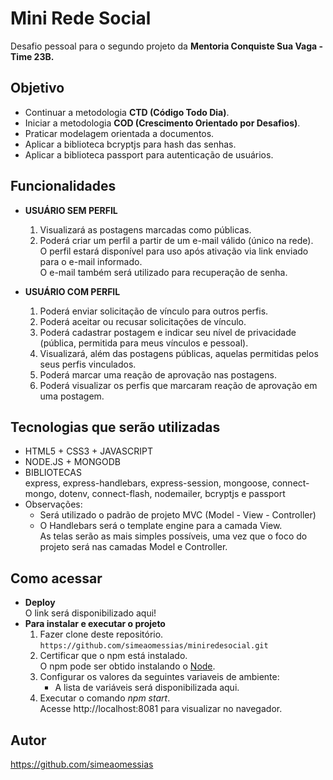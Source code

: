 # Mini Rede Social

Desafio pessoal para o segundo projeto da **Mentoria Conquiste Sua Vaga - Time 23B.**

## Objetivo
- Continuar a metodologia **CTD (Código Todo Dia)**.
- Iniciar a metodologia **COD (Crescimento Orientado por Desafios)**.
- Praticar modelagem orientada a documentos.
- Aplicar a biblioteca bcryptjs para hash das senhas.
- Aplicar a biblioteca passport para autenticação de usuários.

## Funcionalidades
- **USUÁRIO SEM PERFIL**<br>
  1. Visualizará as postagens marcadas como públicas.<br>
  2. Poderá criar um perfil a partir de um e-mail válido (único na rede).<br>
     O perfil estará disponível para uso após ativação via link enviado para o e-mail informado.<br>
     O e-mail também será utilizado para recuperação de senha.

- **USUÁRIO COM PERFIL**<br>
  1. Poderá enviar solicitação de vínculo para outros perfis.
  2. Poderá aceitar ou recusar solicitações de vínculo.
  3. Poderá cadastrar postagem e indicar seu nível de privacidade (pública, permitida para meus vínculos e pessoal).
  4. Visualizará, além das postagens públicas, aquelas permitidas pelos seus perfis vinculados.
  5. Poderá marcar uma reação de aprovação nas postagens.
  6. Poderá visualizar os perfis que marcaram reação de aprovação em uma postagem.
    
## Tecnologias que serão utilizadas
- HTML5 + CSS3 + JAVASCRIPT
- NODE.JS + MONGODB
- BIBLIOTECAS<br>
  express, express-handlebars, express-session, mongoose, connect-mongo, dotenv, connect-flash, nodemailer, bcryptjs e passport
- Observações:
  - Será utilizado o padrão de projeto MVC (Model - View - Controller)
  - O Handlebars será o template engine para a camada View.<br>
    As telas serão as mais simples possíveis, uma vez que o foco do projeto será nas camadas Model e Controller.
  
## Como acessar
- **Deploy** <br>
  O link será disponibilizado aqui!
- **Para instalar e executar o projeto** <br>
  1. Fazer clone deste repositório. <br>
     `https://github.com/simeaomessias/miniredesocial.git`
  2. Certificar que o npm está instalado. <br>
     O npm pode ser obtido instalando o [Node](https://nodejs.org/en/).
  3. Configurar os valores da seguintes variaveis de ambiente:<br>
     - A lista de variáveis será disponibilizada aqui. <br>
  4. Executar o comando *npm start*. <br>
     Acesse http://localhost:8081 para visualizar no navegador.

## Autor
https://github.com/simeaomessias


